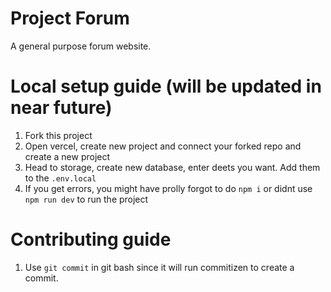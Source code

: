 # Project Forum

A general purpose forum website. 

# Local setup guide (will be updated in near future)

1. Fork this project
2. Open vercel, create new project and connect your forked repo and create a new project
3. Head to storage, create new database, enter deets you want. Add them to the `.env.local`
4. If you get errors, you might have prolly forgot to do `npm i` or didnt use `npm run dev` to run the project

# Contributing guide

1. Use `git commit` in git bash since it will run commitizen to create a commit. 
